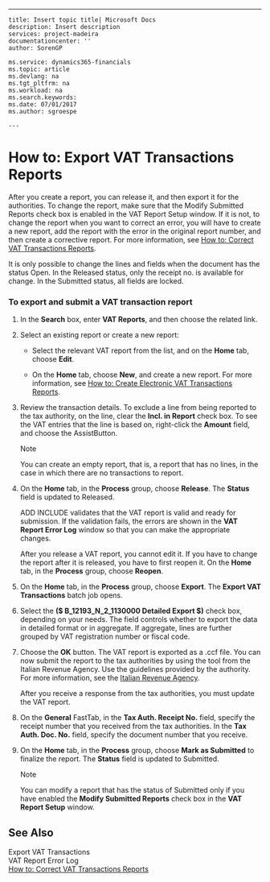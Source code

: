 ---
    title: Insert topic title| Microsoft Docs
    description: Insert description
    services: project-madeira
    documentationcenter: ''
    author: SorenGP

    ms.service: dynamics365-financials
    ms.topic: article
    ms.devlang: na
    ms.tgt_pltfrm: na
    ms.workload: na
    ms.search.keywords:
    ms.date: 07/01/2017
    ms.author: sgroespe

    ---
# How to: Export VAT Transactions Reports
After you create a report, you can release it, and then export it for the authorities. To change the report, make sure that the Modify Submitted Reports check box is enabled in the VAT Report Setup window. If it is not, to change the report when you want to correct an error, you will have to create a new report, add the report with the error in the original report number, and then create a corrective report. For more information, see [How to: Correct VAT Transactions Reports](../../LocalFunctionalityForMicrosoftDynamicsNav2016/Italy/how-to-correct-vat-transactions-reports.md).  
  
 It is only possible to change the lines and fields when the document has the status Open. In the Released status, only the receipt no. is available for change. In the Submitted status, all fields are locked.  
  
### To export and submit a VAT transaction report  
  
1.  In the **Search** box, enter **VAT Reports**, and then choose the related link.  
  
2.  Select an existing report or create a new report:  
  
    -   Select the relevant VAT report from the list, and on the **Home** tab, choose **Edit**.  
  
    -   On the **Home** tab, choose **New**, and create a new report. For more information, see [How to: Create Electronic VAT Transactions Reports](../../LocalFunctionalityForMicrosoftDynamicsNav2016/Italy/how-to-create-electronic-vat-transactions-reports.md).  
  
3.  Review the transaction details. To exclude a line from being reported to the tax authority, on the line, clear the **Incl. in Report** check box. To see the VAT entries that the line is based on, right-click the **Amount** field, and choose the AssistButton.  
  
    > [!NOTE]  
    >  You can create an empty report, that is, a report that has no lines, in the case in which there are no transactions to report.  
  
4.  On the **Home** tab, in the **Process** group, choose **Release**. The **Status** field is updated to Released.  
  
     ADD INCLUDE<!--[!INCLUDE[navnow](../../ApplicationDesign/includes/navnow_md.md)]--> validates that the VAT report is valid and ready for submission. If the validation fails, the errors are shown in the **VAT Report Error Log** window so that you can make the appropriate changes.  
  
     After you release a VAT report, you cannot edit it. If you have to change the report after it is released, you have to first reopen it. On the **Home** tab, in the **Process** group, choose **Reopen**.  
  
5.  On the **Home** tab, in the **Process** group, choose **Export**. The **Export VAT Transactions** batch job opens.  
  
6.  Select the **\($ B\_12193\_N\_2\_1130000 Detailed Export $\)** check box, depending on your needs. The field controls whether to export the data in detailed format or in aggregate. If aggregate, lines are further grouped by VAT registration number or fiscal code.  
  
7.  Choose the **OK** button. The VAT report is exported as a .ccf file. You can now submit the report to the tax authorities by using the tool from the Italian Revenue Agency. Use the guidelines provided by the authority. For more information, see the [Italian Revenue Agency](http://go.microsoft.com/fwlink/?LinkID=206524).  
  
     After you receive a response from the tax authorities, you must update the VAT report.  
  
8.  On the **General** FastTab, in the **Tax Auth. Receipt No.** field, specify the receipt number that you received from the tax authorities. In the **Tax Auth. Doc. No.** field, specify the document number that you receive.  
  
9. On the **Home** tab, in the **Process** group, choose **Mark as Submitted** to finalize the report. The **Status** field is updated to Submitted.  
  
    > [!NOTE]  
    >  You can modify a report that has the status of Submitted only if you have enabled the **Modify Submitted Reports** check box in the **VAT Report Setup** window.  
  
## See Also  
 Export VAT Transactions   
 VAT Report Error Log   
 [How to: Correct VAT Transactions Reports](../../LocalFunctionalityForMicrosoftDynamicsNav2016/Italy/how-to-correct-vat-transactions-reports.md)